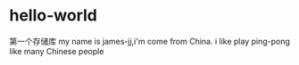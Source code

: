 # hello-world
第一个存储库
my name is james-jj,i'm come from China.
i like play ping-pong like many Chinese people
